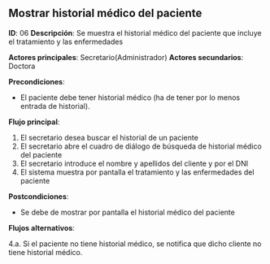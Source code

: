 ## Mostrar historial médico del paciente

**ID**: 06
**Descripción**: Se muestra el historial médico del paciente 
que incluye el tratamiento y las enfermedades

**Actores principales**: Secretario(Administrador)
**Actores secundarios**: Doctora

**Precondiciones**:
* El paciente debe tener historial médico (ha de tener por lo menos
entrada de historial).

**Flujo principal**:
1. El secretario desea buscar el historial de un paciente
1. El secretario abre el cuadro de diálogo de búsqueda de historial médico del paciente
1. El secretario introduce el nombre y apellidos del cliente y por el DNI
1. El sistema muestra por pantalla el tratamiento y las enfermedades del paciente

**Postcondiciones**:

* Se debe de mostrar por pantalla el historial médico del paciente

**Flujos alternativos**:

4.a. Si el paciente no tiene historial médico, se notifica que dicho cliente
no tiene historial médico.

